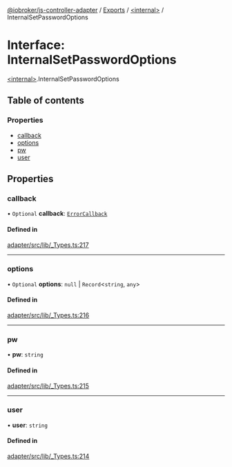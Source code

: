 [@iobroker/js-controller-adapter](../README.md) / [Exports](../modules.md) / [\<internal\>](../modules/internal_.md) / InternalSetPasswordOptions

# Interface: InternalSetPasswordOptions

[\<internal\>](../modules/internal_.md).InternalSetPasswordOptions

## Table of contents

### Properties

- [callback](internal_.InternalSetPasswordOptions.md#callback)
- [options](internal_.InternalSetPasswordOptions.md#options)
- [pw](internal_.InternalSetPasswordOptions.md#pw)
- [user](internal_.InternalSetPasswordOptions.md#user)

## Properties

### callback

• `Optional` **callback**: [`ErrorCallback`](../modules/internal_.md#errorcallback)

#### Defined in

[adapter/src/lib/_Types.ts:217](https://github.com/ioBroker/ioBroker.js-controller/blob/d343afbb/packages/adapter/src/lib/_Types.ts#L217)

___

### options

• `Optional` **options**: ``null`` \| `Record`\<`string`, `any`\>

#### Defined in

[adapter/src/lib/_Types.ts:216](https://github.com/ioBroker/ioBroker.js-controller/blob/d343afbb/packages/adapter/src/lib/_Types.ts#L216)

___

### pw

• **pw**: `string`

#### Defined in

[adapter/src/lib/_Types.ts:215](https://github.com/ioBroker/ioBroker.js-controller/blob/d343afbb/packages/adapter/src/lib/_Types.ts#L215)

___

### user

• **user**: `string`

#### Defined in

[adapter/src/lib/_Types.ts:214](https://github.com/ioBroker/ioBroker.js-controller/blob/d343afbb/packages/adapter/src/lib/_Types.ts#L214)
